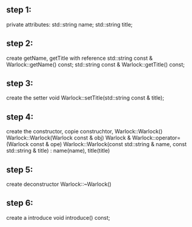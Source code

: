 ## step 1:
private attributes:
    std::string name;
    std::string title;

## step 2:
create getName, getTitle with reference
    std::string const & Warlock::getName() const;
    std::string const & Warlock::getTitle() const;

## step 3:
create the setter
    void Warlock::setTitle(std::string const & title);

## step 4:
create the constructor, copie construchtor,
    Warlock::Warlock()
    Warlock::Warlock(Warlock const & obj)
    Warlock & Warlock::operator=(Warlock const & ope)
    Warlock::Warlock(const std::string & name, const std::string & title) : name(name), title(title)

## step 5:
create deconstructor
    Warlock::~Warlock()

## step 6:
create a introduce
    void introduce() const;